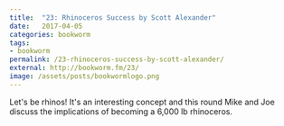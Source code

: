 ```yaml
---
title:  "23: Rhinoceros Success by Scott Alexander"
date:   2017-04-05
categories: bookworm
tags:
- bookworm
permalink: /23-rhinoceros-success-by-scott-alexander/
external: http://bookworm.fm/23/
image: /assets/posts/bookwormlogo.png
---
```

Let's be rhinos! It's an interesting concept and this round Mike and Joe discuss the implications of becoming a 6,000 lb rhinoceros.
<!--more-->